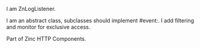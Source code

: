 I am ZnLogListener.

I am an abstract class, subclasses should implement #event:.
I add filtering and monitor for exclusive access.

Part of Zinc HTTP Components.